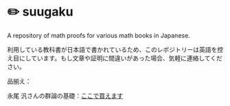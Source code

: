 # :pencil2: suugaku
A repository of math proofs for various math books in Japanese.

利用している教科書が日本語で書かれているため、このレポジトリーは英語を控え目にしています。もし文章や証明に間違いがあった場合、気軽に連絡してください。

品揃え：

永尾 汎さんの群論の基礎：[ここで買えます](https://www.amazon.co.jp/%E7%BE%A4%E8%AB%96%E3%81%AE%E5%9F%BA%E7%A4%8E-%E5%9F%BA%E7%A4%8E%E6%95%B0%E5%AD%A6%E3%82%B7%E3%83%AA%E3%83%BC%E3%82%BA-%E6%B0%B8%E5%B0%BE-%E6%B1%8E/dp/4254117027)

